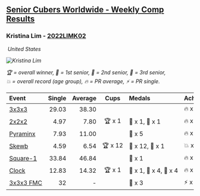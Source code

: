 <style>table {white-space: nowrap;}</style>
<link rel="stylesheet" type="text/css" href="/scw-comp/css/flags.css" />

## [Senior Cubers Worldwide - Weekly Comp Results](/scw-comp/results/)
### Kristina Lim - [2022LIMK02](https://www.worldcubeassociation.org/persons/2022LIMK02)

<i class="flag flag-US" />&nbsp;United States

![Kristina Lim](1670987100.jpg)

<span style="white-space: nowrap;">🏆 = overall winner</span>, <span style="white-space: nowrap;">🥇 = 1st senior</span>, <span style="white-space: nowrap;">🥈 = 2nd senior</span>, <span style="white-space: nowrap;">🥉 = 3rd senior</span>, <span style="white-space: nowrap;">💥 = overall record (age group)</span>, <span style="white-space: nowrap;">🔥 = PR average</span>, <span style="white-space: nowrap;">⚡ = PR single</span>.

| Event | Single | Average | Cups | Medals | Achievements|
| :-- | --: | --: | :--: | :-- | :-- |
| [3x3x3](333.md) | 29.03 | 38.30 |  |  | 🔥 x 3, ⚡ x 4 |
| [2x2x2](222.md) | 4.97 | 7.80 | 🏆 x 1 | 🥇 x 1, 🥉 x 1 | 🔥 x 6, ⚡ x 5 |
| [Pyraminx](pyram.md) | 7.93 | 11.00 |  | 🥉 x 5 | 🔥 x 1, ⚡ x 2 |
| [Skewb](skewb.md) | 4.59 | 6.54 | 🏆 x 12 | 🥇 x 12, 🥉 x 1 | 💥 x 4, 🔥 x 6, ⚡ x 3 |
| [Square-1](sq1.md) | 33.84 | 46.84 |  | 🥉 x 1 | 🔥 x 2, ⚡ x 3 |
| [Clock](clock.md) | 12.83 | 14.32 | 🏆 x 1 | 🥇 x 1, 🥈 x 4, 🥉 x 4 | 🔥 x 6, ⚡ x 7 |
| [3x3x3 FMC](333fm.md) | 32 | - |  | 🥈 x 3 | ⚡ x 1 |

<!-- Global site tag (gtag.js) - Google Analytics -->
<script async src="https://www.googletagmanager.com/gtag/js?id=UA-86348435-3"></script>
<script>window.dataLayer = window.dataLayer || []; function gtag() {dataLayer.push(arguments);} gtag('js', new Date()); gtag('config', 'UA-86348435-3');</script>
